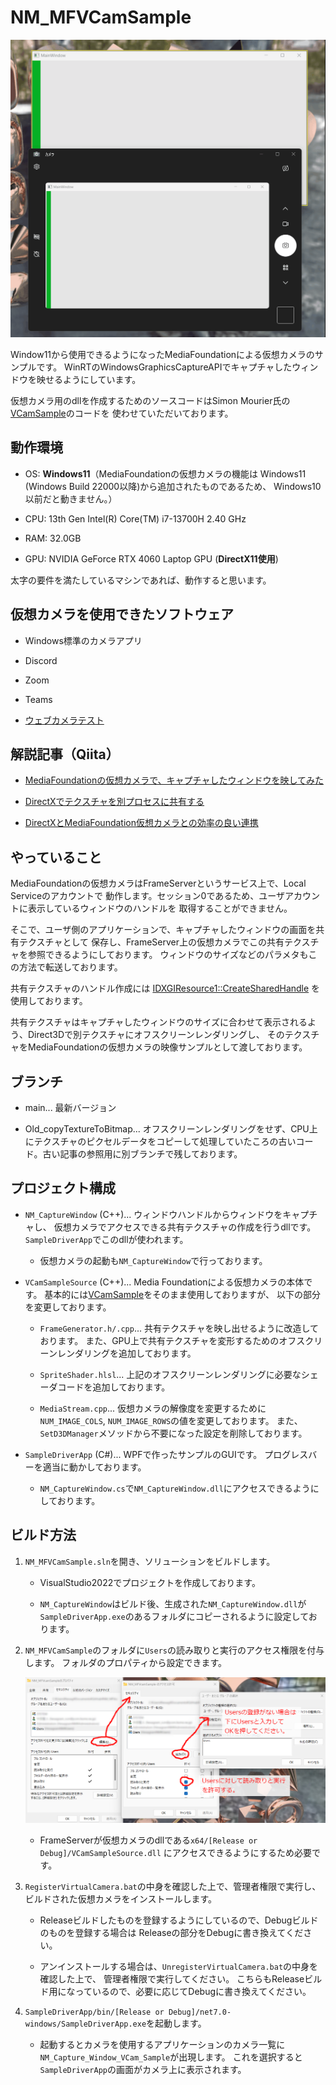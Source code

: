 # NM_MFVCamSample

![NM_MFVCamSample_Result](ReadmeAssets/NM_MFVCamSample_Result.gif)

Window11から使用できるようになったMediaFoundationによる仮想カメラのサンプルです。
WinRTのWindowsGraphicsCaptureAPIでキャプチャしたウィンドウを映せるようにしています。

仮想カメラ用のdllを作成するためのソースコードはSimon Mourier氏の
[VCamSample](https://github.com/smourier/VCamSample)のコードを
使わせていただいております。


## 動作環境

* OS: **Windows11**（MediaFoundationの仮想カメラの機能は
Windows11 (Windows Build 22000以降)から追加されたものであるため、
Windows10以前だと動きません。）

* CPU: 13th Gen Intel(R) Core(TM) i7-13700H 2.40 GHz

* RAM: 32.0GB

* GPU: NVIDIA GeForce RTX 4060 Laptop GPU (**DirectX11使用**)

太字の要件を満たしているマシンであれば、動作すると思います。


## 仮想カメラを使用できたソフトウェア

* Windows標準のカメラアプリ

* Discord

* Zoom

* Teams

* [ウェブカメラテスト](https://ja.webcamtests.com/)

## 解説記事（Qiita）
* [MediaFoundationの仮想カメラで、キャプチャしたウィンドウを映してみた](https://qiita.com/HexagramNM/items/52f5442f26dce89d3502)

* [DirectXでテクスチャを別プロセスに共有する](https://qiita.com/HexagramNM/items/5fa74f59f0b7bb4b80e9)

* [DirectXとMediaFoundation仮想カメラとの効率の良い連携](https://qiita.com/HexagramNM/items/66895f843d12e4ebd203)

## やっていること

MediaFoundationの仮想カメラはFrameServerというサービス上で、Local Serviceのアカウントで
動作します。セッション0であるため、ユーザアカウントに表示しているウィンドウのハンドルを
取得することができません。

そこで、ユーザ側のアプリケーションで、キャプチャしたウィンドウの画面を共有テクスチャとして
保存し、FrameServer上の仮想カメラでこの共有テクスチャを参照できるようにしております。
ウィンドウのサイズなどのパラメタもこの方法で転送しております。

共有テクスチャのハンドル作成には
[IDXGIResource1::CreateSharedHandle](https://learn.microsoft.com/ja-jp/windows/win32/api/dxgi1_2/nf-dxgi1_2-idxgiresource1-createsharedhandle)
を使用しております。

共有テクスチャはキャプチャしたウィンドウのサイズに合わせて表示されるよう、Direct3Dで別テクスチャにオフスクリーンレンダリングし、
そのテクスチャをMediaFoundationの仮想カメラの映像サンプルとして渡しております。

## ブランチ

- main... 最新バージョン

- Old_copyTextureToBitmap... オフスクリーンレンダリングをせず、CPU上にテクスチャのピクセルデータをコピーして処理していたころの古いコード。古い記事の参照用に別ブランチで残しております。

## プロジェクト構成

* `NM_CaptureWindow` (C++)... ウィンドウハンドルからウィンドウをキャプチャし、
仮想カメラでアクセスできる共有テクスチャの作成を行うdllです。
`SampleDriverApp`でこのdllが使われます。

    - 仮想カメラの起動も`NM_CaptureWindow`で行っております。

* `VCamSampleSource` (C++)... Media Foundationによる仮想カメラの本体です。
基本的には[VCamSample](https://github.com/smourier/VCamSample)をそのまま使用しておりますが、
以下の部分を変更しております。

    - `FrameGenerator.h/.cpp`... 共有テクスチャを映し出せるように改造しております。
    また、GPU上で共有テクスチャを変形するためのオフスクリーンレンダリングを追加しております。

    - `SpriteShader.hlsl`... 上記のオフスクリーンレンダリングに必要なシェーダコードを追加しております。

    - `MediaStream.cpp`... 仮想カメラの解像度を変更するために`NUM_IMAGE_COLS`,
    `NUM_IMAGE_ROWS`の値を変更しております。
    また、`SetD3DManager`メソッドから不要になった設定を削除しております。

* `SampleDriverApp` (C#)... WPFで作ったサンプルのGUIです。
プログレスバーを適当に動かしております。

    - `NM_CaptureWindow.cs`で`NM_CaptureWindow.dll`にアクセスできるようにしております。


## ビルド方法

1. `NM_MFVCamSample.sln`を開き、ソリューションをビルドします。

    - VisualStudio2022でプロジェクトを作成しております。

    - `NM_CaptureWindow`はビルド後、生成された`NM_CaptureWindow.dll`が
    `SampleDriverApp.exe`のあるフォルダにコピーされるように設定しております。

2. `NM_MFVCamSample`のフォルダに`Users`の読み取りと実行のアクセス権限を付与します。
フォルダのプロパティから設定できます。

    ![SecuritySetting](ReadmeAssets/SecuritySetting.png)

    - FrameServerが仮想カメラのdllである`x64/[Release or Debug]/VCamSampleSource.dll`
    にアクセスできるようにするため必要です。

3. `RegisterVirtualCamera.bat`の中身を確認した上で、管理者権限で実行し、
ビルドされた仮想カメラをインストールします。

    - Releaseビルドしたものを登録するようにしているので、Debugビルドのものを登録する場合は
    Releaseの部分をDebugに書き換えてください。

    - アンインストールする場合は、`UnregisterVirtualCamera.bat`の中身を確認した上で、
    管理者権限で実行してください。
    こちらもReleaseビルド用になっているので、必要に応じてDebugに書き換えてください。

4. `SampleDriverApp/bin/[Release or Debug]/net7.0-windows/SampleDriverApp.exe`を起動します。

    - 起動するとカメラを使用するアプリケーションのカメラ一覧に
    `NM_Capture_Window_VCam_Sample`が出現します。
    これを選択すると`SampleDriverApp`の画面がカメラ上に表示されます。
